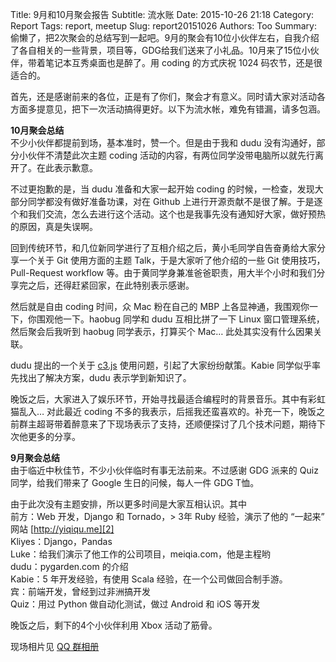 Title: 9月和10月聚会报告
Subtitle: 流水账
Date: 2015-10-26 21:18
Category: Report
Tags: report, meetup
Slug: report20151026
Authors: Too
Summary: 偷懒了，把2次聚会的总结写到一起吧。9月的聚会有10位小伙伴左右，自我介绍了各自相关的一些背景，项目等，GDG给我们送来了小礼品。10月来了15位小伙伴，带着笔记本互秀桌面也是醉了。用 coding 的方式庆祝 1024 码农节，还是很适合的。

首先，还是感谢前来的各位，正是有了你们，聚会才有意义。同时请大家对活动各方面多提意见，把下一次活动搞得更好。以下为流水帐，难免有错漏，请多包涵。

**10月聚会总结**  
不少小伙伴都提前到场，基本准时，赞一个。但是由于我和 dudu 没有沟通好，部分小伙伴不清楚此次主题 coding 活动的内容，有两位同学没带电脑所以就先行离开了。在此表示歉意。

不过更抱歉的是，当 dudu 准备和大家一起开始 coding 的时候，一检查，发现大部分同学都没有做好准备功课，对在 Github 上进行开源贡献不是很了解。于是逐个和我们交流，怎么去进行这个活动。这个也是我事先没有通知好大家，做好预热的原因，真是失误啊。

回到传统环节，和几位新同学进行了互相介绍之后，黄小毛同学自告奋勇给大家分享一个关于 Git 使用方面的主题 Talk，于是大家听了他介绍的一些 Git 使用技巧，Pull-Request workflow 等。由于黄同学身兼准爸爸职责，用大半个小时和我们分享完之后，还得赶紧回家，在此特别表示感谢。

然后就是自由 coding 时间，众 Mac 粉在自己的 MBP 上各显神通，我围观你一下，你围观他一下。haobug 同学和 dudu 互相比拼了一下 Linux 窗口管理系统，然后聚会后我听到 haobug 同学表示，打算买个 Mac… 此处其实没有什么因果关联。

dudu 提出的一个关于 [c3.js][1] 使用问题，引起了大家纷纷献策。Kabie 同学似乎率先找出了解决方案，dudu 表示学到新知识了。

晚饭之后，大家进入了娱乐环节，开始寻找最适合编程时的背景音乐。其中有彩虹猫乱入… 对此最近 coding 不多的我表示，后摇我还蛮喜欢的。补充一下，晚饭之前群主超哥带着醉意来了下现场表示了支持，还顺便探讨了几个技术问题，期待下次他更多的分享。

**9月聚会总结**  
由于临近中秋佳节，不少小伙伴临时有事无法前来。不过感谢 GDG 派来的 Quiz 同学，给我们带来了 Google 生日的问候，每人一件 GDG T恤。

由于此次没有主题安排，所以更多时间是大家互相认识。其中  
前方：Web 开发，Django 和 Tornado，\> 3年 Ruby 经验，演示了他的 “一起来” 网站 [http://yiqiqu.me][2]    
Kliyes：Django，Pandas  
Luke：给我们演示了他工作的公司项目，meiqia.com，他是主程哟  
dudu：pygarden.com 的介绍  
Kabie：5 年开发经验，有使用 Scala 经验，在一个公司做回合制手游。  
宾：前端开发，曾经到过非洲搞开发  
Quiz：用过 Python 做自动化测试，做过 Android 和 iOS 等开发

晚饭之后，剩下的4个小伙伴利用 Xbox 活动了筋骨。

现场相片见 [QQ 群相册][3]  

[1]:	http://c3js.org/
[2]:	http://yiqiqu.me
[3]:	http://qun.qzone.qq.com/group#!/312412351/photo "聚会照片"